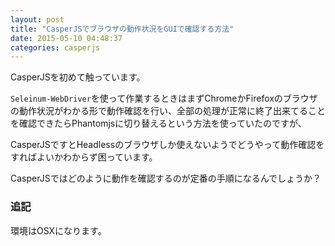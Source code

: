 ```yaml
---
layout: post
title: "CasperJSでブラウザの動作状況をGUIで確認する方法"
date: 2015-05-10 04:48:37
categories: casperjs
---
```

<p>CasperJSを初めて触っています。</p>

<p><code>Seleinum-WebDriver</code>を使って作業するときはまずChromeかFirefoxのブラウザの動作状況がわかる形で動作確認を行い、全部の処理が正常に終了出来てることを確認できたらPhantomjsに切り替えるという方法を使っていたのですが、 </p>

<p>CasperJSですとHeadlessのブラウザしか使えないようでどうやって動作確認をすればよいかわからず困っています。</p>

<p>CasperJSではどのように動作を確認するのが定番の手順になるんでしょうか？</p>

<h3>追記</h3>

<p>環境はOSXになります。</p>
